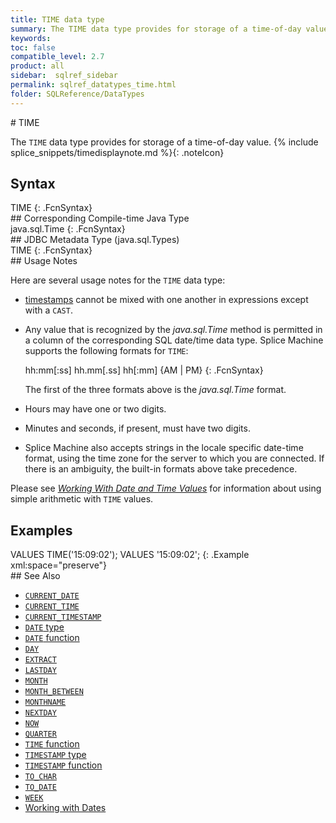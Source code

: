 ```yaml
---
title: TIME data type
summary: The TIME data type provides for storage of a time-of-day value.
keywords:
toc: false
compatible_level: 2.7
product: all
sidebar:  sqlref_sidebar
permalink: sqlref_datatypes_time.html
folder: SQLReference/DataTypes
---
```

<section>
<div class="TopicContent" data-swiftype-index="true" markdown="1">
# TIME

The `TIME` data type provides for storage of a time-of-day value.
{% include splice_snippets/timedisplaynote.md %}{: .noteIcon}

## Syntax

<div class="fcnWrapperWide" markdown="1">
    TIME
{: .FcnSyntax}

</div>
## Corresponding Compile-time Java Type

<div class="fcnWrapperWide" markdown="1">
    java.sql.Time
{: .FcnSyntax}

</div>
## JDBC Metadata Type (java.sql.Types)

<div class="fcnWrapperWide" markdown="1">
    TIME
{: .FcnSyntax}

</div>
## Usage Notes

Here are several usage notes for the `TIME` data type:

* [timestamps](sqlref_builtinfcns_timestamp.html) cannot be mixed with
  one another in expressions except with a `CAST`.
* Any value that is recognized by the *java.sql.Time* method is
  permitted in a column of the corresponding SQL date/time data type.
  Splice Machine supports the following formats for `TIME`:
  <div class="fcnWrapperWide" markdown="1">
      hh:mm[:ss]
      hh.mm[.ss]
      hh[:mm] {AM | PM}
  {: .FcnSyntax}

  </div>

  The first of the three formats above is the *java.sql.Time* format.

* Hours may have one or two digits.
* Minutes and seconds, if present, must have two digits.
* Splice Machine also accepts strings in the locale specific date-time
  format, using the time zone for the server to which you are connected. If there is an
  ambiguity, the built-in formats above take precedence.

Please see *[Working With Date and Time
Values](developers_fundamentals_dates.html)*
for information about using simple arithmetic with `TIME` values.

## Examples

<div class="preWrapper" markdown="1">
    VALUES TIME('15:09:02');
    VALUES '15:09:02';
{: .Example xml:space="preserve"}

</div>
## See Also

* [`CURRENT_DATE`](sqlref_builtinfcns_currentdate.html)
* [`CURRENT_TIME`](sqlref_builtinfcns_currenttime.html)
* [`CURRENT_TIMESTAMP`](sqlref_builtinfcns_currenttimestamp.html)
* [`DATE` type](sqlref_datatypes_date.html)
* [`DATE` function](sqlref_builtinfcns_date.html) 
* [`DAY`](sqlref_builtinfcns_day.html) 
* [`EXTRACT`](sqlref_builtinfcns_extract.html) 
* [`LASTDAY`](sqlref_builtinfcns_day.html) 
* [`MONTH`](sqlref_builtinfcns_month.html)
* [`MONTH_BETWEEN`](sqlref_builtinfcns_monthbetween.html)
* [`MONTHNAME`](sqlref_builtinfcns_monthname.html) 
* [`NEXTDAY`](sqlref_builtinfcns_day.html) 
* [`NOW`](sqlref_builtinfcns_now.html)
* [`QUARTER`](sqlref_builtinfcns_quarter.html)
* [`TIME` function](sqlref_datatypes_time.html)
* [`TIMESTAMP` type](sqlref_datatypes_timestamp.html) 
* [`TIMESTAMP` function](sqlref_builtinfcns_timestamp.html) 
* [`TO_CHAR`](sqlref_builtinfcns_char.html) 
* [`TO_DATE`](sqlref_builtinfcns_date.html)
* [`WEEK`](sqlref_builtinfcns_week.html)
* [Working with Dates](developers_fundamentals_dates.html)

</div>
</section>
